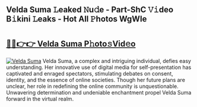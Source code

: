 ## Velda Suma 𝙻eaked 𝙽u𝚍e - Part-ShC 𝚅𝚒deo B𝚒kini 𝙻eaks - Hot All 𝙿hotos WgWIe

# <h2><a href="http://ld1vo4r.urlbe.top/?page=Velda+Suma">🔗🔗👉👉 Velda Suma P𝚑oto𝚜Vid𝚎o</a></h2>

[![Velda Suma](https://i.imgur.com/eBuTRDB.gif)](http://ld1vo4r.urlbe.top/?page=Velda+Suma)
Velda Suma, a complex and intriguing individual, defies easy understanding. Her innovative use of digital media for self-presentation has captivated and enraged spectators, stimulating debates on consent, identity, and the essence of online societies. Though her future plans are unclear, her role in redefining the online community is unquestionable. Unwavering determination and undeniable enchantment propel Velda Suma forward in the virtual realm.
